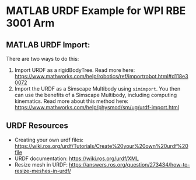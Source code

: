 # MATLAB URDF Example for WPI RBE 3001 Arm

## MATLAB URDF Import: 
There are two ways to do this:
1. Import URDF as a rigidBodyTree. Read more here: https://www.mathworks.com/help/robotics/ref/importrobot.html#d118e30072
2. Import the URDF as a Simscape Multibody using `simimport`. You then can use the benefits of a Simscape Multibody, including computing kinematics. Read more about this method here: https://www.mathworks.com/help/physmod/sm/ug/urdf-import.html 

## URDF Resources
* Creating your own urdf files: https://wiki.ros.org/urdf/Tutorials/Create%20your%20own%20urdf%20file
* URDF documentation: https://wiki.ros.org/urdf/XML
* Resize mesh in URDF: https://answers.ros.org/question/273434/how-to-resize-meshes-in-urdf/
